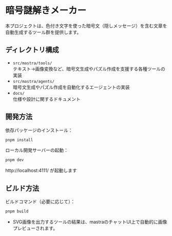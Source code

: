 # 暗号謎解きメーカー

本プロジェクトは、色付き文字を使った暗号文（隠しメッセージ）を含む文章を自動生成するツール群を提供します。  

## ディレクトリ構成

- `src/mastra/tools/`  
  テキスト→画像変換など、暗号文生成やパズル作成を支援する各種ツールの実装
- `src/mastra/agents/`  
  暗号文生成やパズル作成を自動化するエージェントの実装
- `docs/`  
  仕様や設計に関するドキュメント

## 開発方法

依存パッケージのインストール：

```sh
pnpm install
```

ローカル開発サーバーの起動：

```sh
pnpm dev
```
http://localhost:4111/ が起動します

## ビルド方法

ビルドコマンド（必要に応じて）：

```sh
pnpm build
```

- SVG画像を出力するツールの結果は、mastraのチャットUI上で自動的に画像プレビューされます。
